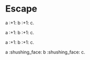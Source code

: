 # Escape

a \:+1: b &colon;+1: c.

a :\+1: b :&plus;1: c.

a :+1\: b :+1&colon; c.

a :shushing&lowbar;face: b :shushing&UnderBar;face: c.
